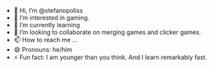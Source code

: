 - 👋 Hi, I’m @stefanopoliss
- 👀 I’m interested in gaming.
- 🌱 I’m currently learning 
- 💞️ I’m looking to collaborate on merging games and clicker games.
- 📫 How to reach me ...
- 😄 Pronouns: he/him
- ⚡ Fun fact: I am younger than you think. And I learn remarkably fast.

<!---
stefanopoliss/max is a ✨ special ✨ repository because its `README.md` (this file) appears on your GitHub profile.
You can click the Preview link to take a look at your changes.
--->
